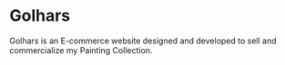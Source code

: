 # Golhars
Golhars is an E-commerce website designed and developed to sell and commercialize my Painting Collection.

